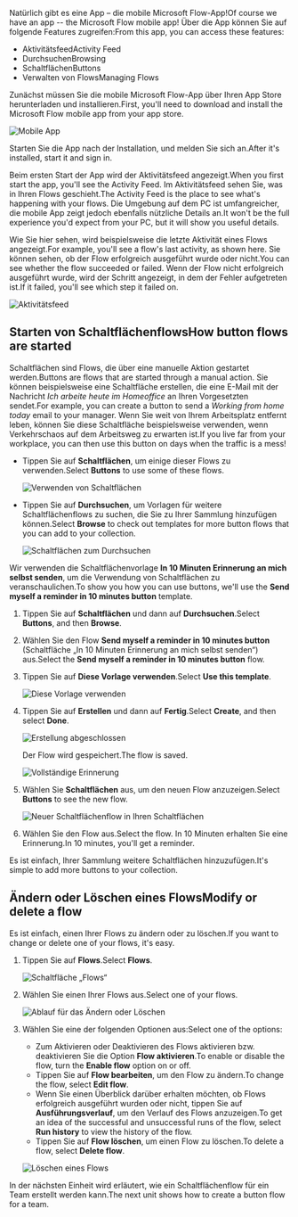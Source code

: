 <span data-ttu-id="3ac6e-101">Natürlich gibt es eine App – die mobile Microsoft Flow-App!</span><span class="sxs-lookup"><span data-stu-id="3ac6e-101">Of course we have an app -- the Microsoft Flow mobile app!</span></span> <span data-ttu-id="3ac6e-102">Über die App können Sie auf folgende Features zugreifen:</span><span class="sxs-lookup"><span data-stu-id="3ac6e-102">From this app, you can access these features:</span></span>

- <span data-ttu-id="3ac6e-103">Aktivitätsfeed</span><span class="sxs-lookup"><span data-stu-id="3ac6e-103">Activity Feed</span></span>
- <span data-ttu-id="3ac6e-104">Durchsuchen</span><span class="sxs-lookup"><span data-stu-id="3ac6e-104">Browsing</span></span>
- <span data-ttu-id="3ac6e-105">Schaltflächen</span><span class="sxs-lookup"><span data-stu-id="3ac6e-105">Buttons</span></span>
- <span data-ttu-id="3ac6e-106">Verwalten von Flows</span><span class="sxs-lookup"><span data-stu-id="3ac6e-106">Managing Flows</span></span>

<span data-ttu-id="3ac6e-107">Zunächst müssen Sie die mobile Microsoft Flow-App über Ihren App Store herunterladen und installieren.</span><span class="sxs-lookup"><span data-stu-id="3ac6e-107">First, you'll need to download and install the Microsoft Flow mobile app from your app store.</span></span>

![Mobile App](../media/open-mobile-app.png)

<span data-ttu-id="3ac6e-109">Starten Sie die App nach der Installation, und melden Sie sich an.</span><span class="sxs-lookup"><span data-stu-id="3ac6e-109">After it's installed, start it and sign in.</span></span>

<span data-ttu-id="3ac6e-110">Beim ersten Start der App wird der Aktivitätsfeed angezeigt.</span><span class="sxs-lookup"><span data-stu-id="3ac6e-110">When you first start the app, you'll see the Activity Feed.</span></span> <span data-ttu-id="3ac6e-111">Im Aktivitätsfeed sehen Sie, was in Ihren Flows geschieht.</span><span class="sxs-lookup"><span data-stu-id="3ac6e-111">The Activity Feed is the place to see what's happening with your flows.</span></span> <span data-ttu-id="3ac6e-112">Die Umgebung auf dem PC ist umfangreicher, die mobile App zeigt jedoch ebenfalls nützliche Details an.</span><span class="sxs-lookup"><span data-stu-id="3ac6e-112">It won't be the full experience you'd expect from your PC, but it will show you useful details.</span></span>

<span data-ttu-id="3ac6e-113">Wie Sie hier sehen, wird beispielsweise die letzte Aktivität eines Flows angezeigt.</span><span class="sxs-lookup"><span data-stu-id="3ac6e-113">For example, you'll see a flow's last activity, as shown here.</span></span> <span data-ttu-id="3ac6e-114">Sie können sehen, ob der Flow erfolgreich ausgeführt wurde oder nicht.</span><span class="sxs-lookup"><span data-stu-id="3ac6e-114">You can see whether the flow succeeded or failed.</span></span> <span data-ttu-id="3ac6e-115">Wenn der Flow nicht erfolgreich ausgeführt wurde, wird der Schritt angezeigt, in dem der Fehler aufgetreten ist.</span><span class="sxs-lookup"><span data-stu-id="3ac6e-115">If it failed, you'll see which step it failed on.</span></span>

![Aktivitätsfeed](../media/see-all-activity.png)

## <a name="how-button-flows-are-started"></a><span data-ttu-id="3ac6e-117">Starten von Schaltflächenflows</span><span class="sxs-lookup"><span data-stu-id="3ac6e-117">How button flows are started</span></span>
<span data-ttu-id="3ac6e-118">Schaltflächen sind Flows, die über eine manuelle Aktion gestartet werden.</span><span class="sxs-lookup"><span data-stu-id="3ac6e-118">Buttons are flows that are started through a manual action.</span></span> <span data-ttu-id="3ac6e-119">Sie können beispielsweise eine Schaltfläche erstellen, die eine E-Mail mit der Nachricht *Ich arbeite heute im Homeoffice* an Ihren Vorgesetzten sendet.</span><span class="sxs-lookup"><span data-stu-id="3ac6e-119">For example, you can create a button to send a *Working from home today* email to your manager.</span></span> <span data-ttu-id="3ac6e-120">Wenn Sie weit von Ihrem Arbeitsplatz entfernt leben, können Sie diese Schaltfläche beispielsweise verwenden, wenn Verkehrschaos auf dem Arbeitsweg zu erwarten ist.</span><span class="sxs-lookup"><span data-stu-id="3ac6e-120">If you live far from your workplace, you can then use this button on days when the traffic is a mess!</span></span>

- <span data-ttu-id="3ac6e-121">Tippen Sie auf **Schaltflächen**, um einige dieser Flows zu verwenden.</span><span class="sxs-lookup"><span data-stu-id="3ac6e-121">Select **Buttons** to use some of these flows.</span></span>

    ![Verwenden von Schaltflächen](../media/activity-details.png)

- <span data-ttu-id="3ac6e-123">Tippen Sie auf **Durchsuchen**, um Vorlagen für weitere Schaltflächenflows zu suchen, die Sie zu Ihrer Sammlung hinzufügen können.</span><span class="sxs-lookup"><span data-stu-id="3ac6e-123">Select **Browse** to check out templates for more button flows that you can add to your collection.</span></span>

    ![Schaltflächen zum Durchsuchen](../media/click-browse-button.png)

<span data-ttu-id="3ac6e-125">Wir verwenden die Schaltflächenvorlage **In 10 Minuten Erinnerung an mich selbst senden**, um die Verwendung von Schaltflächen zu veranschaulichen.</span><span class="sxs-lookup"><span data-stu-id="3ac6e-125">To show you how you can use buttons, we'll use the **Send myself a reminder in 10 minutes button** template.</span></span>

1. <span data-ttu-id="3ac6e-126">Tippen Sie auf **Schaltflächen** und dann auf **Durchsuchen**.</span><span class="sxs-lookup"><span data-stu-id="3ac6e-126">Select **Buttons**, and then **Browse**.</span></span>
2. <span data-ttu-id="3ac6e-127">Wählen Sie den Flow **Send myself a reminder in 10 minutes button** (Schaltfläche „In 10 Minuten Erinnerung an mich selbst senden“) aus.</span><span class="sxs-lookup"><span data-stu-id="3ac6e-127">Select the **Send myself a reminder in 10 minutes button** flow.</span></span>
3. <span data-ttu-id="3ac6e-128">Tippen Sie auf **Diese Vorlage verwenden**.</span><span class="sxs-lookup"><span data-stu-id="3ac6e-128">Select **Use this template**.</span></span>

    ![Diese Vorlage verwenden](../media/use-this-template.png)

4. <span data-ttu-id="3ac6e-130">Tippen Sie auf **Erstellen** und dann auf **Fertig**.</span><span class="sxs-lookup"><span data-stu-id="3ac6e-130">Select **Create**, and then select **Done**.</span></span>

    ![Erstellung abgeschlossen](../media/create-complete.png)

    <span data-ttu-id="3ac6e-132">Der Flow wird gespeichert.</span><span class="sxs-lookup"><span data-stu-id="3ac6e-132">The flow is saved.</span></span>

    ![Vollständige Erinnerung](../media/complete-reminder.png)

5. <span data-ttu-id="3ac6e-134">Wählen Sie **Schaltflächen** aus, um den neuen Flow anzuzeigen.</span><span class="sxs-lookup"><span data-stu-id="3ac6e-134">Select **Buttons** to see the new flow.</span></span> 

    ![Neuer Schaltflächenflow in Ihren Schaltflächen](../media/button-send-reminder.png)

6. <span data-ttu-id="3ac6e-136">Wählen Sie den Flow aus.</span><span class="sxs-lookup"><span data-stu-id="3ac6e-136">Select the flow.</span></span> <span data-ttu-id="3ac6e-137">In 10 Minuten erhalten Sie eine Erinnerung.</span><span class="sxs-lookup"><span data-stu-id="3ac6e-137">In 10 minutes, you'll get a reminder.</span></span>

<span data-ttu-id="3ac6e-138">Es ist einfach, Ihrer Sammlung weitere Schaltflächen hinzuzufügen.</span><span class="sxs-lookup"><span data-stu-id="3ac6e-138">It's simple to add more buttons to your collection.</span></span>

## <a name="modify-or-delete-a-flow"></a><span data-ttu-id="3ac6e-139">Ändern oder Löschen eines Flows</span><span class="sxs-lookup"><span data-stu-id="3ac6e-139">Modify or delete a flow</span></span>
<span data-ttu-id="3ac6e-140">Es ist einfach, einen Ihrer Flows zu ändern oder zu löschen.</span><span class="sxs-lookup"><span data-stu-id="3ac6e-140">If you want to change or delete one of your flows, it's easy.</span></span>

1. <span data-ttu-id="3ac6e-141">Tippen Sie auf **Flows**.</span><span class="sxs-lookup"><span data-stu-id="3ac6e-141">Select **Flows**.</span></span>

    ![Schaltfläche „Flows“](../media/click-flows-button.png)

2. <span data-ttu-id="3ac6e-143">Wählen Sie einen Ihrer Flows aus.</span><span class="sxs-lookup"><span data-stu-id="3ac6e-143">Select one of your flows.</span></span>

    ![Ablauf für das Ändern oder Löschen](../media/send-a-reminder.png)

3. <span data-ttu-id="3ac6e-145">Wählen Sie eine der folgenden Optionen aus:</span><span class="sxs-lookup"><span data-stu-id="3ac6e-145">Select one of the options:</span></span>

    * <span data-ttu-id="3ac6e-146">Zum Aktivieren oder Deaktivieren des Flows aktivieren bzw. deaktivieren Sie die Option **Flow aktivieren**.</span><span class="sxs-lookup"><span data-stu-id="3ac6e-146">To enable or disable the flow, turn the **Enable flow** option on or off.</span></span>
    * <span data-ttu-id="3ac6e-147">Tippen Sie auf **Flow bearbeiten**, um den Flow zu ändern.</span><span class="sxs-lookup"><span data-stu-id="3ac6e-147">To change the flow, select **Edit flow**.</span></span> 
    * <span data-ttu-id="3ac6e-148">Wenn Sie einen Überblick darüber erhalten möchten, ob Flows erfolgreich ausgeführt wurden oder nicht, tippen Sie auf **Ausführungsverlauf**, um den Verlauf des Flows anzuzeigen.</span><span class="sxs-lookup"><span data-stu-id="3ac6e-148">To get an idea of the successful and unsuccessful runs of the flow, select **Run history** to view the history of the flow.</span></span>
    * <span data-ttu-id="3ac6e-149">Tippen Sie auf **Flow löschen**, um einen Flow zu löschen.</span><span class="sxs-lookup"><span data-stu-id="3ac6e-149">To delete a flow, select **Delete flow**.</span></span>

    ![Löschen eines Flows](../media/disable-delete.png)

<span data-ttu-id="3ac6e-151">In der nächsten Einheit wird erläutert, wie ein Schaltflächenflow für ein Team erstellt werden kann.</span><span class="sxs-lookup"><span data-stu-id="3ac6e-151">The next unit shows how to create a button flow for a team.</span></span>
